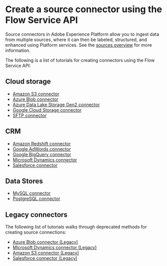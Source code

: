 # Create a source connector using the Flow Service API

Source connectors in Adobe Experience Platform allow you to ingest data from multiple sources, where it can then be labeled, structured, and enhanced using Platform services. See the [sources overview](../../../technical_overview/acp_connectors_overview/acp-connectors-overview.md) for more information.

The following is a list of tutorials for creating connectors using the Flow Service API:

## Cloud storage

-   [Amazon S3 connector](./cloud-storages/s3-api-tutorial.md)
-   [Azure Blob connector](./cloud-storages/blob-api-tutorial.md)
-   [Azure Data Lake Storage Gen2 connector](./cloud-storages/adls-gen2-api-tutorial.md)
-   [Google Cloud Storage connector](./cloud-storages/google-cloud-api-tutorial.md)
-   [SFTP connector](./cloud-storages/sftp-api-tutorial.md)

## CRM

-   [Amazon Redshift connector](./crm/amazon-redshift-api-tutorial.md)
-   [Google AdWords connector](./crm/google-adwords-api-tutorial.md)
-   [Google BigQuery connector](./crm/google-bigquery-api-tutorial.md)
-   [Microsoft Dynamics connector](./crm/dynamics-api-tutorial.md)
-   [Salesforce connector](./crm/salesforce-api-tutorial.md)

## Data Stores

-   [MySQL connector](./data-stores/mysql-db-api-tutorial.md)
-   [PostgreSQL connector](./data-stores/psql-api-tutorial.md)

## Legacy connectors

The following list of tutorials walks through deprecated methods for creating source connections:

-   [Azure Blob connector (Legacy)](../../creating_a_connector_tutorial/ACP_azure_blob_connector_tutorial.md)
-   [Microsoft Dynamics connector (Legacy)](../../creating_a_connector_tutorial/ACP_dynamic_connector_tutorial.md)
-   [Amazon S3 connector (Legacy)](../../creating_a_connector_tutorial/ACP_s3_connector_tutorial.md)
-   [Salesforce connector (Legacy)](../../creating_a_connector_tutorial/ACP_salesforce_connector_tutorial.md)